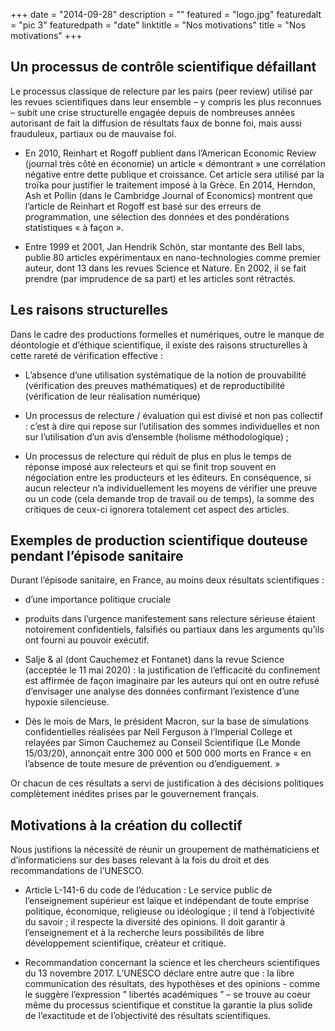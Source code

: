 +++
date = "2014-09-28"
description = ""
featured = "logo.jpg"
featuredalt = "pic 3"
featuredpath = "date"
linktitle = "Nos motivations"
title = "Nos motivations"
+++

## Un processus de contrôle scientifique défaillant

Le processus classique de relecture par les pairs (peer review)  utilisé par les revues scientifiques dans leur ensemble – y compris les plus reconnues – subit une crise structurelle engagée depuis de nombreuses années autorisant de fait la diffusion de résultats faux de bonne foi, mais aussi frauduleux, partiaux ou de mauvaise foi.

- En 2010, Reinhart et Rogoff publient dans l’American Economic Review (journal très côté en économie) un article « démontrant » une corrélation négative entre dette publique et croissance. Cet article sera utilisé par la troïka pour justifier le traitement imposé à la Grèce. En 2014, Herndon, Ash et Pollin (dans le Cambridge Journal of Economics) montrent que l’article de Reinhart et Rogoff est basé sur des erreurs de programmation, une sélection des données et des pondérations statistiques « à façon ».

- Entre 1999 et 2001, Jan Hendrik Schön, star montante des Bell labs, publie 80 articles expérimentaux en nano-technologies comme premier auteur, dont 13 dans les revues Science et Nature. En 2002, il se fait prendre (par imprudence de sa part) et les articles sont rétractés.


## Les raisons structurelles 

Dans le cadre des productions formelles et numériques, outre le manque de déontologie et d’éthique scientifique, il existe des raisons structurelles à cette rareté de vérification effective :

- L’absence d’une utilisation systématique de la notion de prouvabilité (vérification des preuves mathématiques) et de reproductibilité (vérification de leur réalisation numérique) 

- Un processus de relecture / évaluation qui est divisé et non pas collectif : c’est à dire qui repose sur l’utilisation des sommes individuelles et non sur l’utilisation d’un avis d’ensemble (holisme méthodologique) ;

- Un processus de relecture qui réduit de plus en plus le temps de réponse imposé aux relecteurs et qui se finit trop souvent en négociation entre les producteurs et les éditeurs. En conséquence, si aucun relecteur n’a individuellement les moyens de vérifier une preuve ou un code (cela demande trop de travail ou de temps), la somme des critiques de ceux-ci ignorera totalement cet aspect des articles.

## Exemples de production scientifique douteuse pendant l’épisode sanitaire

Durant l’épisode sanitaire, en France, au moins deux résultats scientifiques :

- d’une importance politique cruciale

- produits dans l’urgence manifestement sans relecture sérieuse
étaient notoirement confidentiels, falsifiés ou partiaux dans les arguments qu’ils ont fourni au pouvoir exécutif.

- Salje & al (dont Cauchemez et Fontanet) dans la revue Science (acceptée le 11 mai 2020) : la justification de l’efficacité du confinement est affirmée de façon imaginaire par les auteurs qui ont en outre refusé d’envisager une analyse des données confirmant l’existence d’une hypoxie silencieuse.

- Dès le mois de Mars, le président Macron, sur la base de simulations confidentielles réalisées par Neil Ferguson à l’Imperial College et relayées par Simon Cauchemez au Conseil Scientifique (Le Monde 15/03/20), annonçait entre 300 000 et 500 000 morts en France « en l’absence de toute mesure de prévention ou d’endiguement. »

Or chacun de ces résultats a servi de justification à des décisions politiques complètement inédites prises par le gouvernement français.

## Motivations à la création du collectif

Nous justifions la nécessité de réunir un groupement de mathématiciens et d’informaticiens sur des bases relevant à la fois du droit et des recommandations de l’UNESCO.

- Article L-141-6 du code de l’éducation : Le service public de l’enseignement supérieur est laïque et indépendant de toute emprise politique, économique, religieuse ou idéologique ; il tend à l’objectivité du savoir ; il respecte la diversité des opinions. Il doit garantir à l’enseignement et à la recherche leurs possibilités de libre développement scientifique, créateur et critique.

- Recommandation concernant la science et les chercheurs scientifiques du 13 novembre 2017. L’UNESCO déclare entre autre que : la libre communication des résultats, des hypothèses et des opinions - comme le suggère l’expression ” libertés académiques ” – se trouve au coeur même du processus scientifique et constitue la garantie la plus solide de l’exactitude et de l’objectivité des résultats scientifiques.

 